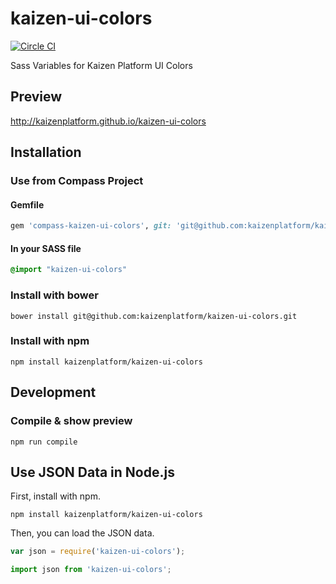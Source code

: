 kaizen-ui-colors
================

[![Circle CI](https://circleci.com/gh/kaizenplatform/kaizen-ui-colors.svg?style=svg&circle-token=2480cef0b16bd27f1a7441f0c145f53d36172458)](https://circleci.com/gh/kaizenplatform/kaizen-ui-colors)

Sass Variables for Kaizen Platform UI Colors

## Preview

http://kaizenplatform.github.io/kaizen-ui-colors

## Installation

### Use from Compass Project

#### Gemfile

```rb
gem 'compass-kaizen-ui-colors', git: 'git@github.com:kaizenplatform/kaizen-ui-colors.git'
```

#### In your SASS file

```sass
@import "kaizen-ui-colors"
```

### Install with bower

```
bower install git@github.com:kaizenplatform/kaizen-ui-colors.git
```

### Install with npm

```
npm install kaizenplatform/kaizen-ui-colors
```

## Development

### Compile & show preview

```
npm run compile
```

## Use JSON Data in Node.js

First, install with npm.

```
npm install kaizenplatform/kaizen-ui-colors
```

Then, you can load the JSON data.

```javascript
var json = require('kaizen-ui-colors');
```

```javascript
import json from 'kaizen-ui-colors';
```
